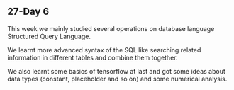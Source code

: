 ## 27-Day 6

This week we mainly studied several operations on database language Structured Query Language.

We learnt more advanced syntax of the SQL like searching related information in different tables and combine them together.

We also learnt some basics of tensorflow at last and got some ideas about data types (constant, placeholder and so on) and some numerical analysis.